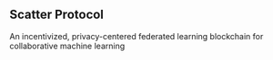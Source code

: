 ## Scatter Protocol
An incentivized, privacy-centered federated learning blockchain for collaborative machine learning
